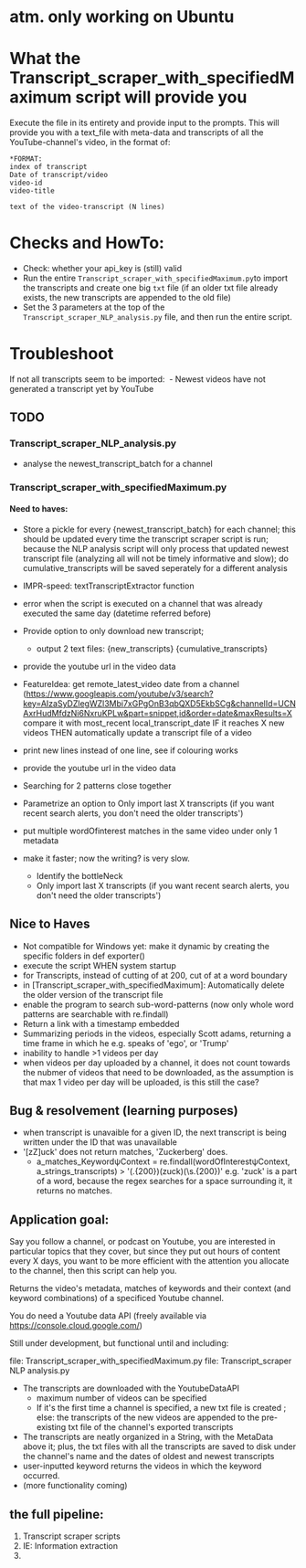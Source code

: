 # atm. only working on Ubuntu

# What the Transcript_scraper_with_specifiedMaximum script will provide you
Execute the file in its entirety and provide input to the prompts. This will provide you with a text_file with meta-data and transcripts of all the YouTube-channel's video, in the format of:

```
*FORMAT:
index of transcript
Date of transcript/video
video-id
video-title

text of the video-transcript (N lines)
```


# Checks and HowTo:

- Check: whether your api_key is (still) valid
- Run the entire `Transcript_scraper_with_specifiedMaximum.py`to import the transcripts and create one big `txt` file (if an older txt file already exists, the new transcripts are appended to the old file)
- Set the 3 parameters at the top of the `Transcript_scraper_NLP_analysis.py` file, and then run the entire script.


# Troubleshoot
If not all transcripts seem to be imported:
​    - Newest videos have not generated a transcript yet by YouTube


## TODO

###                                   Transcript_scraper_NLP_analysis.py
- analyse the newest_transcript_batch for a channel


###                                   Transcript_scraper_with_specifiedMaximum.py
#### Need to haves:
- Store a pickle for every {newest_transcript_batch} for each channel; this should be updated every time the transcript scraper script is run; because the NLP analysis script will only process that updated newest transcript file (analyzing all will not be timely informative and slow); do cumulative_transcripts will be saved seperately for a different analysis


- IMPR-speed: textTranscriptExtractor function
- error when the script is executed on a channel that was already executed the same day (datetime referred before)
- Provide option to only download new transcript;
    - output 2 text files: {new_transcripts} {cumulative_transcripts}
- provide the youtube url in the video data
- FeatureIdea: get remote_latest_video date from a channel (https://www.googleapis.com/youtube/v3/search?key=AIzaSyDZlegWZl3Mbi7xGPgOnB3qbQXD5EkbSCg&channelId=UCNAxrHudMfdzNi6NxruKPLw&part=snippet,id&order=date&maxResults=X compare it with most_recent local_transcript_date IF it reaches X new videos THEN automatically update a transcript file of a video
- print new lines instead of one line, see if colouring works
- provide the youtube url in the video data

- Searching for 2 patterns close together
- Parametrize an option to Only import last X transcripts (if you want recent search alerts, you don't need the older transcripts')
- put multiple wordOfinterest matches in the same video under only 1 metadata
- make it faster; now the writing? is very slow.
    - Identify the bottleNeck
    - Only import last X transcripts (if you want recent search alerts, you don't need the older transcripts')
## Nice to Haves
- Not compatible for Windows yet: make it dynamic by creating the specific folders in def exporter()
- execute the script WHEN system startup
- for Transcripts, instead of cutting of at 200, cut of at a word boundary
- in [Transcript_scraper_with_specifiedMaximum]: Automatically delete the older version of the transcript file
- enable the program to search sub-word-patterns (now only whole word patterns are searchable with re.findall)
- Return a link with a timestamp embedded
- Summarizing periods in the videos, especially Scott adams, returning a time frame in which he e.g. speaks of 'ego', or 'Trump'
- inability to handle >1 videos per day
- when videos per day uploaded by a channel, it does not count towards the nubmer of videos that need to be downloaded, as the assumption is that max 1 video per day will be uploaded, is this still the case?

## Bug & resolvement (learning purposes)
- when transcript is unavaible for a given ID, the next transcript is being written under the ID that was unavailable
- '[zZ]uck' does not return matches, 'Zuckerberg' does.
    - a_matches_KeywordψContext = re.findall(wordOfInterestψContext, a_strings_transcripts) > '(.{200})(zuck)(\\s.{200})' e.g. 'zuck' is a part of a word, because the regex searches for a space surrounding it, it returns no matches.


## Application goal:

  Say you follow a channel, or podcast on Youtube, you are interested in particular topics that they cover, but since they put out hours of content every X days, you want to be more efficient with the attention you allocate to the channel, then this script can help you.

 Returns the video's metadata, matches of keywords and their context (and keyword combinations) of a specificed Youtube channel.

 You do need a Youtube data API (freely available via https://console.cloud.google.com/)

Still under development, but functional until and including:

file: Transcript_scraper_with_specifiedMaximum.py
file: Transcript_scraper NLP analysis.py

* The transcripts are downloaded with the YoutubeDataAPI
  + maximum number of videos can be specified
  + If it's the first time a channel is specified, a new txt file is created ; else: the transcripts of the new videos are appended to the pre-existing txt file of the channel's exported transcripts
* The transcripts are neatly organized in a String, with the MetaData above it; plus, the txt files with all the transcripts are saved to disk under the channel's name and the dates of oldest and newest transcripts
* user-inputted keyword returns the videos in which the keyword occurred.
* (more functionality coming)


## the full pipeline:
1. Transcript scraper scripts
2. IE: Information extraction
3.
